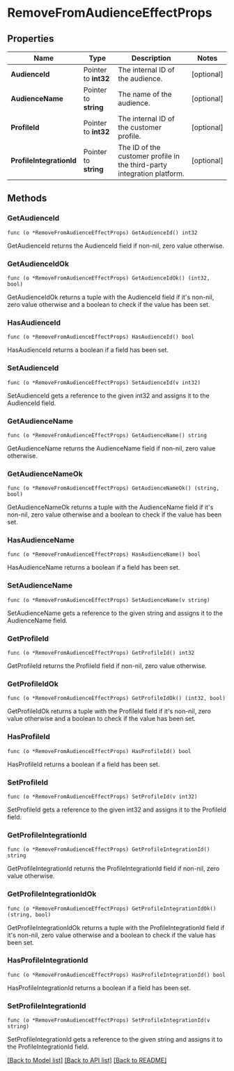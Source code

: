 # RemoveFromAudienceEffectProps

## Properties

Name | Type | Description | Notes
------------ | ------------- | ------------- | -------------
**AudienceId** | Pointer to **int32** | The internal ID of the audience. | [optional] 
**AudienceName** | Pointer to **string** | The name of the audience. | [optional] 
**ProfileId** | Pointer to **int32** | The internal ID of the customer profile. | [optional] 
**ProfileIntegrationId** | Pointer to **string** | The ID of the customer profile in the third-party integration platform. | [optional] 

## Methods

### GetAudienceId

`func (o *RemoveFromAudienceEffectProps) GetAudienceId() int32`

GetAudienceId returns the AudienceId field if non-nil, zero value otherwise.

### GetAudienceIdOk

`func (o *RemoveFromAudienceEffectProps) GetAudienceIdOk() (int32, bool)`

GetAudienceIdOk returns a tuple with the AudienceId field if it's non-nil, zero value otherwise
and a boolean to check if the value has been set.

### HasAudienceId

`func (o *RemoveFromAudienceEffectProps) HasAudienceId() bool`

HasAudienceId returns a boolean if a field has been set.

### SetAudienceId

`func (o *RemoveFromAudienceEffectProps) SetAudienceId(v int32)`

SetAudienceId gets a reference to the given int32 and assigns it to the AudienceId field.

### GetAudienceName

`func (o *RemoveFromAudienceEffectProps) GetAudienceName() string`

GetAudienceName returns the AudienceName field if non-nil, zero value otherwise.

### GetAudienceNameOk

`func (o *RemoveFromAudienceEffectProps) GetAudienceNameOk() (string, bool)`

GetAudienceNameOk returns a tuple with the AudienceName field if it's non-nil, zero value otherwise
and a boolean to check if the value has been set.

### HasAudienceName

`func (o *RemoveFromAudienceEffectProps) HasAudienceName() bool`

HasAudienceName returns a boolean if a field has been set.

### SetAudienceName

`func (o *RemoveFromAudienceEffectProps) SetAudienceName(v string)`

SetAudienceName gets a reference to the given string and assigns it to the AudienceName field.

### GetProfileId

`func (o *RemoveFromAudienceEffectProps) GetProfileId() int32`

GetProfileId returns the ProfileId field if non-nil, zero value otherwise.

### GetProfileIdOk

`func (o *RemoveFromAudienceEffectProps) GetProfileIdOk() (int32, bool)`

GetProfileIdOk returns a tuple with the ProfileId field if it's non-nil, zero value otherwise
and a boolean to check if the value has been set.

### HasProfileId

`func (o *RemoveFromAudienceEffectProps) HasProfileId() bool`

HasProfileId returns a boolean if a field has been set.

### SetProfileId

`func (o *RemoveFromAudienceEffectProps) SetProfileId(v int32)`

SetProfileId gets a reference to the given int32 and assigns it to the ProfileId field.

### GetProfileIntegrationId

`func (o *RemoveFromAudienceEffectProps) GetProfileIntegrationId() string`

GetProfileIntegrationId returns the ProfileIntegrationId field if non-nil, zero value otherwise.

### GetProfileIntegrationIdOk

`func (o *RemoveFromAudienceEffectProps) GetProfileIntegrationIdOk() (string, bool)`

GetProfileIntegrationIdOk returns a tuple with the ProfileIntegrationId field if it's non-nil, zero value otherwise
and a boolean to check if the value has been set.

### HasProfileIntegrationId

`func (o *RemoveFromAudienceEffectProps) HasProfileIntegrationId() bool`

HasProfileIntegrationId returns a boolean if a field has been set.

### SetProfileIntegrationId

`func (o *RemoveFromAudienceEffectProps) SetProfileIntegrationId(v string)`

SetProfileIntegrationId gets a reference to the given string and assigns it to the ProfileIntegrationId field.


[[Back to Model list]](../README.md#documentation-for-models) [[Back to API list]](../README.md#documentation-for-api-endpoints) [[Back to README]](../README.md)


